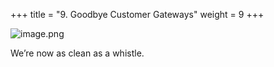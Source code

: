 +++
title = "9. Goodbye Customer Gateways"
weight = 9
+++


![image.png](/images/008-viii-clean-it-up/41-872839-image.png)


We’re now as clean as a whistle. 


